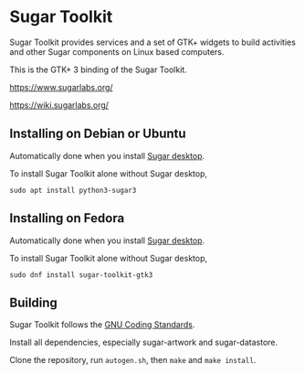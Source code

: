Sugar Toolkit
=============

Sugar Toolkit provides services and a set of GTK+ widgets to build
activities and other Sugar components on Linux based computers.

This is the GTK+ 3 binding of the Sugar Toolkit.

https://www.sugarlabs.org/

https://wiki.sugarlabs.org/

Installing on Debian or Ubuntu
------------------------------

Automatically done when you install [Sugar
desktop](https://github.com/sugarlabs/sugar).

To install Sugar Toolkit alone without Sugar desktop,

```
sudo apt install python3-sugar3
```

Installing on Fedora
--------------------

Automatically done when you install [Sugar
desktop](https://github.com/sugarlabs/sugar).

To install Sugar Toolkit alone without Sugar desktop,

```
sudo dnf install sugar-toolkit-gtk3
```

Building
--------

Sugar Toolkit follows the [GNU Coding
Standards](https://www.gnu.org/prep/standards/).

Install all dependencies, especially sugar-artwork and
sugar-datastore.

Clone the repository, run `autogen.sh`, then `make` and `make
install`.
